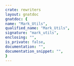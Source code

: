 ```yaml
---
crate: rewriters
layout: gnatdoc
gnatdoc: {
name: "Mark_Utils",
qualified_name: "Mark_Utils",
signature: "mark_utils",
enclosing: "",
is_private: false,
documentation: "",
documentation_snippet: "",
}
---
```


